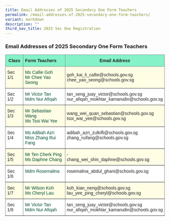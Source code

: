 ```yaml
---
title: Email Addresses of 2025 Secondary One Form Teachers
permalink: /email-addresses-of-2025-secondary-one-form-teachers/
variant: markdown
description: ""
third_nav_title: 2025 Sec One Registration
---
```

<h3>Email Addresses of 2025 Secondary One Form Teachers</h3>

<style type="text/css">
.tg  {border-collapse:collapse;border-spacing:0;}
.tg td{border-color:black;border-style:solid;border-width:1px;font-family:Arial, sans-serif;font-size:14px;
  overflow:hidden;padding:10px 5px;word-break:normal;}
.tg th{border-color:black;border-style:solid;border-width:1px;font-family:Arial, sans-serif;font-size:14px;
  font-weight:normal;overflow:hidden;padding:10px 5px;word-break:normal;}
.tg .tg-h8xx{background-color:#FFFDE4;border-color:inherit;color:#004D2E;text-align:left;vertical-align:top}
.tg .tg-b1ai{background-color:#FFFDE4;border-color:inherit;color:#222;text-align:left;vertical-align:top}
.tg .tg-nnw7{background-color:#85F2C7;border-color:inherit;color:#222;font-weight:bold;text-align:left;vertical-align:middle}
.tg .tg-fpqu{background-color:#FFFDE4;border-color:inherit;color:#222;text-align:left;vertical-align:middle}
.tg .tg-lla3{background-color:#85F2C7;border-color:inherit;color:#222;font-weight:bold;text-align:center;vertical-align:middle}
.tg .tg-ats7{background-color:#FFF;border-color:inherit;color:#222;text-align:left;vertical-align:top}
.tg .tg-ioui{background-color:#FFF;border-color:inherit;color:#004D2E;text-align:left;vertical-align:top}
</style>
<table class="tg">
<thead>
  <tr>
    <th class="tg-lla3"><span style="font-weight:bold;color:#222;background-color:#85F2C7">Class</span></th>
    <th class="tg-nnw7"><span style="font-weight:bold;color:#222;background-color:#85F2C7">
			Form Teachers</span></th>
    <th class="tg-lla3" colspan="3"><span style="font-weight:bold;color:#222;background-color:#85F2C7">Email Address</span></th>
  </tr>
</thead>
<tbody>
  <tr>
    <td class="tg-b1ai">Sec 1/1<span style="color:#222;background-color:#FFFDE4"> </span></td>
    <td class="tg-h8xx"><span style="font-weight:400;color:#004D2E">Ms Callie Goh<br> Mr Chee Yao Seong</span></td>
    <td class="tg-fpqu" colspan="3"><span style="color:#222;background-color:#FFFDE4">     </span>goh_kai_li_callie@schools.gov.sg <br>chee_yao_seong@schools.gov.sg</td>
  </tr>
  <tr>
    <td class="tg-ats7">Sec 1/2<span style="color:#222;background-color:#FFF"> </span></td>
    <td class="tg-ioui"><span style="font-weight:400;color:#004D2E">Mr Victor Tan <br> Mdm Nur Afiqah </span> </td>
    <td class="tg-ats7" colspan="3">tan_seng_juay_victor@schools.gov.sg 
<br>nur_afiqah_mokhtar_kamarudin@schools.gov.sg    </td>
  </tr>
	<tr>
    <td class="tg-b1ai">Sec 1/3<span style="color:#222;background-color:#FFFDE4"> </span></td>
    <td class="tg-h8xx"><span style="font-weight:400;color:#004D2E">Mr Sebastian Wang<br> Ms Tsoi Wai Yee</span></td>
    <td class="tg-fpqu" colspan="3"><span style="color:#222;background-color:#FFFDE4">     </span>wang_wei_quan_sebastian@schools.gov.sg 
 <br>tsoi_wai_yee@schools.gov.sg</td>
  </tr>
  <tr>
    <td class="tg-ats7">Sec 1/4<span style="color:#222;background-color:#FFF"> </span></td>
    <td class="tg-ioui"><span style="font-weight:400;color:#004D2E">Ms Adibah Azri <br> Miss Zhang Rui Fang
 </span> </td>
    <td class="tg-ats7" colspan="3">adibah_azri_zulkifli@schools.gov.sg 
<br>zhang_ruifang@schools.gov.sg</td>
  </tr>
<tr>
    <td class="tg-b1ai">Sec 1/5<span style="color:#222;background-color:#FFFDE4"> </span></td>
    <td class="tg-h8xx"><span style="font-weight:400;color:#004D2E">Mr Ten Cherk Ping<br> Ms Daphne Chang
</span></td>
    <td class="tg-fpqu" colspan="3"><span style="color:#222;background-color:#FFFDE4">     </span>- <br>chang_wei_shin_daphne@schools.gov.sg</td>
  </tr>
  <tr>
    <td class="tg-ats7">Sec 1/6<span style="color:#222;background-color:#FFF"> </span></td>
    <td class="tg-ioui"><span style="font-weight:400;color:#004D2E">Mdm Rosemalina  </span> </td>
    <td class="tg-ats7" colspan="3">rosemalina_abdul_ghani@schools.gov.sg  
   </td>
  </tr>
<tr>
    <td class="tg-b1ai">Sec 1/7<span style="color:#222;background-color:#FFFDE4"> </span></td>
    <td class="tg-h8xx"><span style="font-weight:400;color:#004D2E">Mr Wilson Koh<br> Ms Cheryl Lau </span></td>
    <td class="tg-fpqu" colspan="3"><span style="color:#222;background-color:#FFFDE4"> </span>koh_kian_neng@schools.gov.sg <br>lau_yee_ping_cheryl@schools.gov.sg</td>
  </tr>
  <tr>
    <td class="tg-ats7">Sec 1/8<span style="color:#222;background-color:#FFF"> </span></td>
    <td class="tg-ioui"><span style="font-weight:400;color:#004D2E">Mr Victor Tan <br> Mdm Nur Afiqah </span> </td>
    <td class="tg-ats7" colspan="3">tan_seng_juay_victor@schools.gov.sg 
<br>nur_afiqah_mokhtar_kamarudin@schools.gov.sg    </td>
  </tr>
</tbody></table>